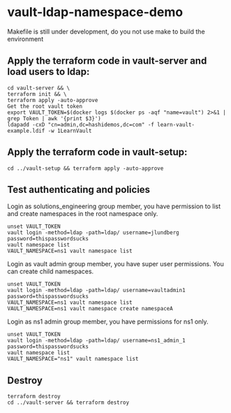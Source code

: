 # vault-ldap-namespace-demo
Makefile is still under development, do you not use make to build the environment

## Apply the terraform code in vault-server and load users to ldap:
```shell
cd vault-server && \
terraform init && \
terraform apply -auto-approve
Get the root vault token
export VAULT_TOKEN=$(docker logs $(docker ps -aqf "name=vault") 2>&1 | grep Token | awk '{print $3}')
ldapadd -cxD "cn=admin,dc=hashidemos,dc=com" -f learn-vault-example.ldif -w 1LearnVault
```

## Apply the terraform code in vault-setup:
```shell
cd ../vault-setup && terraform apply -auto-approve
```

## Test authenticating and policies
Login as solutions_engineering group member, you have permission to list and create namespaces in the root namespace only.
```shell
unset VAULT_TOKEN
vault login -method=ldap -path=ldap/ username=jlundberg password=thispasswordsucks 
vault namespace list
VAULT_NAMESPACE=ns1 vault namespace list
```

Login as vault admin group member, you have super user permissions. You can create child namespaces.
```shell
unset VAULT_TOKEN
vault login -method=ldap -path=ldap/ username=vaultadmin1 password=thispasswordsucks
VAULT_NAMESPACE=ns1 vault namespace list
VAULT_NAMESPACE=ns1 vault namespace create namespaceA
```
Login as ns1 admin group member, you have permissions for ns1 only.
```shell
unset VAULT_TOKEN
vault login -method=ldap -path=ldap/ username=ns1_admin_1 password=thispasswordsucks
vault namespace list
VAULT_NAMESPACE="ns1" vault namespace list
```

## Destroy
```shell
terraform destroy
cd ../vault-server && terraform destroy
```
